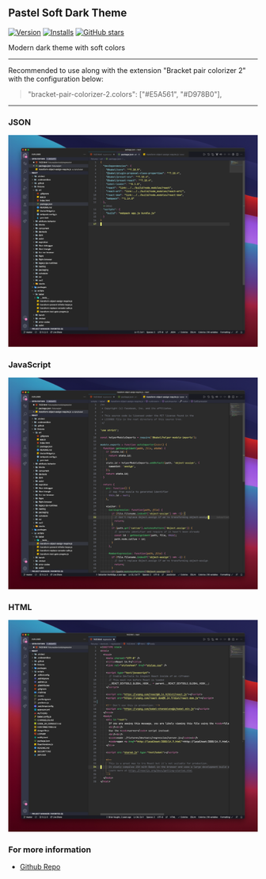 ## Pastel Soft Dark Theme

[![Version](https://vsmarketplacebadge.apphb.com/version/vitormil.pastel-soft-dark.svg)](https://marketplace.visualstudio.com/items?itemName=vitormil.pastel-soft-dark)
[![Installs](https://vsmarketplacebadge.apphb.com/installs/vitormil.pastel-soft-dark.svg)](https://marketplace.visualstudio.com/items?itemName=vitormil.pastel-soft-dark)
[![GitHub stars](https://img.shields.io/github/stars/vitormil/pastel-soft-dark-theme.svg?style=social&label=Star&maxAge=2592000)](https://github.com/vitormil/pastel-soft-dark-theme)

Modern dark theme with soft colors

---

Recommended to use along with the extension "Bracket pair colorizer 2" with the configuration below:

> "bracket-pair-colorizer-2.colors": ["#E5A561", "#D978B0"],

---

### JSON

![JSON](https://raw.githubusercontent.com/vitormil/pastel-soft-dark-theme/master/screenshots/json.png)

### JavaScript

![JSON](https://raw.githubusercontent.com/vitormil/pastel-soft-dark-theme/master/screenshots/js.png)

### HTML

![JSON](https://raw.githubusercontent.com/vitormil/pastel-soft-dark-theme/master/screenshots/html.png)

### For more information

- [Github Repo](https://github.com/vitormil/pastel-soft-dark-theme)
